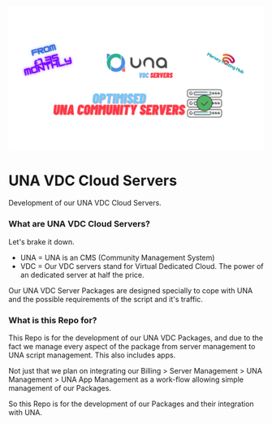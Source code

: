 ![Packages](https://github.com/MerseyHostingHubNGO/UNA-VDC-Cloud-Servers/blob/main/Images/UNA%20VDC%20Servers%20GitHub%20Cover.png)

# UNA VDC Cloud Servers
Development of our UNA VDC Cloud Servers. 

### What are UNA VDC Cloud Servers?

Let's brake it down.

- UNA = UNA is an CMS (Community Management System)
- VDC = Our VDC servers stand for Virtual Dedicated Cloud. The power of an dedicated server at half the price.

Our UNA VDC Server Packages are designed specially to cope with UNA and the possible requirements of the script and it's traffic.

### What is this Repo for?

This Repo is for the development of our UNA VDC Packages, and due to the fact we manage every aspect of the package from server management to UNA script management. This also includes apps. 

Not just that we plan on integrating our Billing > Server Management > UNA Management > UNA App Management as a work-flow allowing simple management of our Packages.

So this Repo is for the development of our Packages and their integration with UNA.